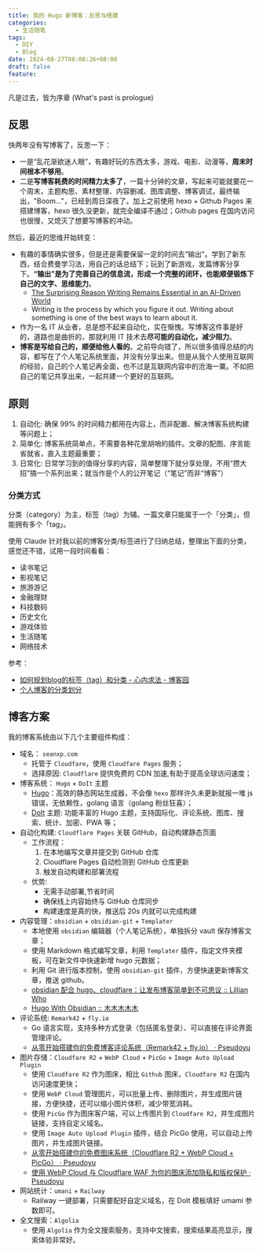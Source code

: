 ```yaml
---
title: 我的 Hugo 新博客：反思与搭建
categories:
  - 生活随笔
tags:
  - DIY
  - Blog
date: 2024-08-27T08:08:26+08:00
draft: false
feature:
---
```

凡是过去，皆为序章 (What's past is prologue)
<!--more-->
## 反思

快两年没有写博客了，反思一下：
* 一是“乱花渐欲迷人眼”，有趣好玩的东西太多，游戏、电影、动漫等，**周末时间根本不够用**。
* 二是**写博客耗费的时间精力太多了**，一篇十分钟的文章，写起来可能就要花一个周末，主题构思、素材整理、内容删减、图库调整、博客调试，最终输出，"Boom..."，已经到周日深夜了。加上之前使用 hexo + Github Pages 来搭建博客，hexo 很久没更新，就完全编译不通过；Github pages 在国内访问也很慢，又熄灭了想要写博客的冲动。

然后，最近的思维开始转变：
* 有趣的事情确实很多，但是还是需要保留一定的时间去“输出”。学到了新东西，结合费曼学习法，用自己的话总结下；玩到了新游戏，发篇博客分享下。**“输出”是为了完善自己的信息流，形成一个完整的闭环，也能顺便锻炼下自己的文字、思维能力**。
	* [The Surprising Reason Writing Remains Essential in an AI-Driven World](https://fs.blog/why-write/)
	* Writing is the process by which you figure it out. Writing about something is one of the best ways to learn about it.
* 作为一名 IT 从业者，总是想不起来自动化，实在惭愧。写博客这件事是好的，道路也是曲折的，那就利用 IT 技术去**尽可能的自动化，减少阻力**。
* **博客是写给自己的，顺便给他人看的**。之前导向错了，所以很多值得总结的内容，都写在了个人笔记系统里面，并没有分享出来。但是从我个人使用互联网的经验，自己的个人笔记再全面，也不过是互联网内容中的沧海一粟。不如把自己的笔记共享出来，一起共建一个更好的互联网。

## 原则

1. 自动化: 确保 99% 的时间精力都用在内容上，而非配置、解决博客系统构建等问题上；
2. 简单化: 博客系统简单点，不需要各种花里胡哨的插件。文章的配图、序言能省就省，直入主题最重要；
3. 日常化: 日常学习到的值得分享的内容，简单整理下就分享处理，不用“攒大招”搞一个系列出来；就当作是个人的公开笔记（“笔记”而非“博客”）

### 分类方式
分类（category）为主，标签（tag）为辅。一篇文章只能属于一个「分类」，但能拥有多个「tag」。

使用 Claude 针对我以前的博客分类/标签进行了归纳总结，整理出下面的分类，感觉还不错，试用一段时间看看：
- 读书笔记
- 影视笔记
- 旅游游记
- 金融理财
- 科技数码
- 历史文化
- 游戏体验
- 生活随笔
- 网络技术

参考：
* [如何规划blog的标签（tag）和分类 - 心内求法 - 博客园](https://www.cnblogs.com/holbrook/archive/2012/11/05/2755268.html)
* [个人博客的分类划分](https://noodlefighter.com/posts/2836/)

## 博客方案
我的博客系统由以下几个主要组件构成：
- 域名： `seanxp.com`
	- 托管于 `Cloudfare`，使用 `Cloudfare Pages` 服务；
	- 选择原因: `Cloudflare` 提供免费的 CDN 加速,有助于提高全球访问速度；
- 博客系统： `Hugo` + `DoIt` 主题
	- [Hugo](https://gohugo.io/)：高效的静态网站生成器，不会像 `hexo` 那样许久未更新就报一堆 js 错误，无依赖性，golang 语言（golang 粉丝狂喜）；
	- [DoIt](https://github.com/HEIGE-PCloud/DoIt) 主题: 功能丰富的 Hugo 主题，支持国际化、评论系统、图库、搜索、统计、加密、PWA 等；
- 自动化构建: `Cloudflare Pages` 关联 GitHub，自动构建静态页面
	- 工作流程：
	  1. 在本地编写文章并提交到 GitHub 仓库
	  2. Cloudflare Pages 自动检测到 GitHub 仓库更新
	  3. 触发自动构建和部署流程
	- 优势: 
		- 无需手动部署,节省时间
		- 确保线上内容始终与 GitHub 仓库同步
		- 构建速度是真的快，推送后 20s 内就可以完成构建
- 内容管理：`obsidian` + `obsidian-git` + `Templater`
	- 本地使用 `obsidian` 编辑器（个人笔记系统），单独拆分 vault 保存博客文章；
	- 使用 Markdown 格式编写文章，利用 `Templater` 插件，指定文件夹模板，可在新文件中快速新增 hugo 元数据；
	- 利用 Git 进行版本控制，使用 `obsidian-git` 插件，方便快速更新博客文章，推送 github。
	- [obsidian 配合 hugo、cloudflare：让发布博客简单到不可思议 :: Lillian Who](https://lillianwho.com/posts/obsidian-hugo-cloudflare/)
	- [Hugo With Obsidian :: 木木木木木](https://immmmm.com/hugo-with-obsidian/)
- 评论系统: `Remark42` + `fly.io`
	- Go 语言实现，支持多种方式登录（包括匿名登录）、可以直接在评论界面管理评论。
	- [从零开始搭建你的免费博客评论系统（Remark42 + fly.io） · Pseudoyu](https://www.pseudoyu.com/zh/2024/07/22/free_commenting_system_using_remark42_and_flyio/)
- 图片存储：`Cloudfare R2` + `WebP Cloud` + `PicGo` + `Image Auto Upload Plugin`
	- 使用 `Cloudfare R2` 作为图床，相比 `Github` 图床，`Cloudfare R2` 在国内访问速度更快；
	- 使用 `WebP Cloud` 管理图片，可以批量上传、删除图片，并生成图片链接，方便快捷，还可以缩小图片体积，减少带宽消耗。
	- 使用 `PicGo` 作为图床客户端，可以上传图片到 `Cloudfare R2`，并生成图片链接，支持自定义域名。
	- 使用 `Image Auto Upload Plugin` 插件，结合 PicGo 使用，可以自动上传图片，并生成图片链接。
	- [从零开始搭建你的免费图床系统（Cloudflare R2 + WebP Cloud + PicGo） · Pseudoyu](https://www.pseudoyu.com/zh/2024/06/30/free_image_hosting_system_using_r2_webp_cloud_and_picgo/)
	- [使用 WebP Cloud 与 Cloudflare WAF 为你的图床添加隐私和版权保护 · Pseudoyu](https://www.pseudoyu.com/zh/2024/07/02/protect_your_image_using_webp_and_cloudflare_waf/)
- 网站统计：`umani` + `Railway`
	- Railway 一键部署，只需要配好自定义域名，在 DoIt 模板填好 umami 参数即可。
- 全文搜索：`Algolia`
	- 使用 `Algolia` 作为全文搜索服务，支持中文搜索，搜索结果高亮显示，搜索体验非常好。